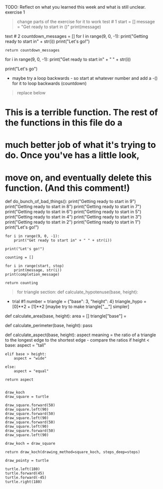 TODO: Reflect on what you learned this week and what is still unclear.
exercise 1 
> change parts of the exercise for it to work 
test # 1
start = [] 
message = "Get ready to start in ()" 
print(message) 

text # 2
countdown_messages = []
    for I in range(9, 0, -1):
        print("Getting ready to start in" + str(i))
    print("Let's go!")

    return countdown_messages

for i in range(9, 0, -1):
  print("Get ready to start in" + " " + str(i))
  
print("Let's go")

- maybe try a loop backwards - so start at whatever number and add a -() 
for it to loop backwards (countdown)
 > replace below 
# This is a terrible function. The rest of the functions in this file do a
# much better job of what it's trying to do. Once you've has a little look,
# move on, and eventually delete this function. (And this comment!)
def do_bunch_of_bad_things():
    print("Getting ready to start in 9")
    print("Getting ready to start in 8")
    print("Getting ready to start in 7")
    print("Getting ready to start in 6")
    print("Getting ready to start in 5")
    print("Getting ready to start in 4")
    print("Getting ready to start in 3")
    print("Getting ready to start in 2")
    print("Getting ready to start in 1")
    print("Let's go!")

    for i in range(9, 0, -1):
        print("Get ready to start in" + " " + str(i))
        
    print("Let's go!")

    counting = []

    for i in range(start, stop) 
        print(message, str(i))
    print(completion_message)

    return counting


> for triangle section: 
def calculate_hypotenuse(base, height):
- trial #1 
    number = 
    triangle = {"base": 3, "height": 4}
    triangle_hypo = [0]**2 + [1]**2
    [maybe try to make triangle["__"] simpler]


def calculate_area(base, height):
    area = []
    triangle["base"] = 
    



def calculate_perimeter(base, height):
    pass


def calculate_aspect(base, height):
    aspect meaning = the ratio of a triangle to the longest edge to the shortest edge 
    - compare the ratios 
     if height < base:
        aspect = "tall"
    
    elif base > height:
        aspect = "wide"
    
    else:
        aspect = "equal"

    return aspect 

    
    draw_koch 
    draw_square = turtle 

    draw_square.forward(50)
    draw_square.left(90)
    draw_square.forward(50)
    draw_square.left(90)
    draw_square.forward(50)
    draw_square.left(90)
    draw_square.forward(50)
    draw_square.left(90)

    draw_koch = draw_square 

    return draw_koch(drawing_method=square_koch, steps_deep=steps)

    draw_pointy = turtle 

    turtle.left(180)
    turtle.forward(45)
    turtle.forward(-45)
    turtle.right(180)
